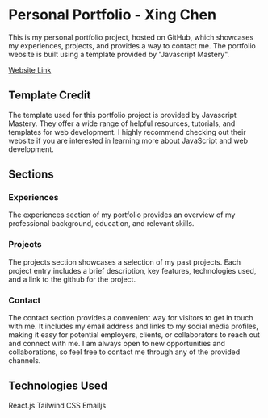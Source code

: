 # Personal Portfolio - Xing Chen
This is my personal portfolio project, hosted on GitHub, which showcases my experiences, projects, and provides a way to contact me. The portfolio website is built using a template provided by "Javascript Mastery".

[Website Link](https://xchen601.github.io/personal-portfolio/)

## Template Credit
The template used for this portfolio project is provided by Javascript Mastery. They offer a wide range of helpful resources, tutorials, and templates for web development. I highly recommend checking out their website if you are interested in learning more about JavaScript and web development.

## Sections
### Experiences
The experiences section of my portfolio provides an overview of my professional background, education, and relevant skills.

### Projects
The projects section showcases a selection of my past projects. Each project entry includes a brief description, key features, technologies used, and a link to the github for the project. 

### Contact
The contact section provides a convenient way for visitors to get in touch with me. It includes my email address and links to my social media profiles, making it easy for potential employers, clients, or collaborators to reach out and connect with me. I am always open to new opportunities and collaborations, so feel free to contact me through any of the provided channels.

## Technologies Used
React.js
Tailwind CSS
Emailjs
